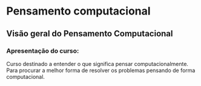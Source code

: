 # Pensamento computacional

## Visão geral do Pensamento Computacional

### Apresentação do curso:
Curso destinado a entender o que significa pensar computacionalmente.
Para procurar a melhor forma de resolver os problemas pensando de forma computacional.
